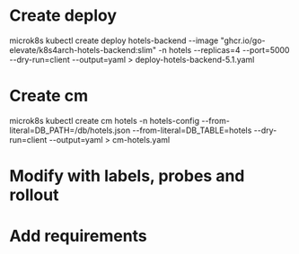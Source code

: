 # Create deploy
microk8s kubectl create deploy hotels-backend --image "ghcr.io/go-elevate/k8s4arch-hotels-backend:slim" -n hotels --replicas=4 --port=5000 --dry-run=client --output=yaml > deploy-hotels-backend-5.1.yaml

# Create cm
microk8s kubectl create cm hotels -n hotels-config --from-literal=DB_PATH=/db/hotels.json --from-literal=DB_TABLE=hotels --dry-run=client --output=yaml > cm-hotels.yaml

# Modify with labels, probes and rollout

# Add requirements

